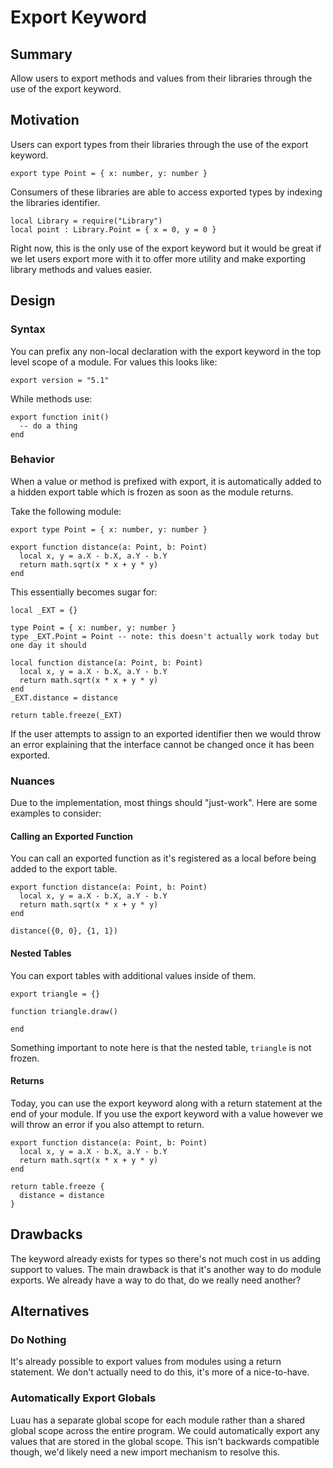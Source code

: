 # Export Keyword

## Summary

Allow users to export methods and values from their libraries through the use of the export keyword.

## Motivation

Users can export types from their libraries through the use of the export keyword.

```luau
export type Point = { x: number, y: number }
```

Consumers of these libraries are able to access exported types by indexing the libraries identifier.

```luau
local Library = require("Library")
local point : Library.Point = { x = 0, y = 0 }
```

Right now, this is the only use of the export keyword but it would be great if we let users export more with it to offer more utility and make exporting library methods and values easier.

## Design

### Syntax
You can prefix any non-local declaration with the export keyword in the top level scope of a module. For values this looks like:

```luau
export version = "5.1"
```

While methods use:

```luau
export function init()
  -- do a thing
end
```

### Behavior

When a value or method is prefixed with export, it is automatically added to a hidden export table which is frozen as soon as the module returns.

Take the following module:

```luau
export type Point = { x: number, y: number }

export function distance(a: Point, b: Point)
  local x, y = a.X - b.X, a.Y - b.Y
  return math.sqrt(x * x + y * y)
end
```

This essentially becomes sugar for:

```luau
local _EXT = {}

type Point = { x: number, y: number }
type _EXT.Point = Point -- note: this doesn't actually work today but one day it should

local function distance(a: Point, b: Point)
  local x, y = a.X - b.X, a.Y - b.Y
  return math.sqrt(x * x + y * y)
end
_EXT.distance = distance

return table.freeze(_EXT)
```

If the user attempts to assign to an exported identifier then we would throw an error explaining that the interface cannot be changed once it has been exported.

### Nuances
Due to the implementation, most things should "just-work". Here are some examples to consider:

#### Calling an Exported Function
You can call an exported function as it's registered as a local before being added to the export table.

```luau
export function distance(a: Point, b: Point)
  local x, y = a.X - b.X, a.Y - b.Y
  return math.sqrt(x * x + y * y)
end

distance({0, 0}, {1, 1})
```

#### Nested Tables
You can export tables with additional values inside of them.

```luau
export triangle = {}

function triangle.draw()

end
```

Something important to note here is that the nested table, `triangle` is not frozen.

#### Returns
Today, you can use the export keyword along with a return statement at the end of your module. If you use the export keyword with a value however we will throw an error if you also attempt to return.

```luau
export function distance(a: Point, b: Point)
  local x, y = a.X - b.X, a.Y - b.Y
  return math.sqrt(x * x + y * y)
end

return table.freeze {
  distance = distance
}
```

## Drawbacks
The keyword already exists for types so there's not much cost in us adding support to values. The main drawback is that it's another way to do module exports. We already have a way to do that, do we really need another?

## Alternatives

### Do Nothing
It's already possible to export values from modules using a return statement. We don't actually need to do this, it's more of a nice-to-have.

### Automatically Export Globals
Luau has a separate global scope for each module rather than a shared global scope across the entire program. We could automatically export any values that are stored in the global scope. This isn't backwards compatible though, we'd likely need a new import mechanism to resolve this.